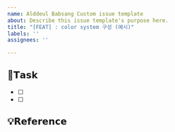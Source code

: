 ```yaml
---
name: Alddeul Babsang Custom issue template
about: Describe this issue template's purpose here.
title: "[FEAT] : color system 구성 (예시)"
labels: ''
assignees: ''

---
```


## 📌𝗧𝗮𝘀𝗸
- [ ] 
- [ ] 

## 💡𝗥𝗲𝗳𝗲𝗿𝗲𝗻𝗰𝗲
